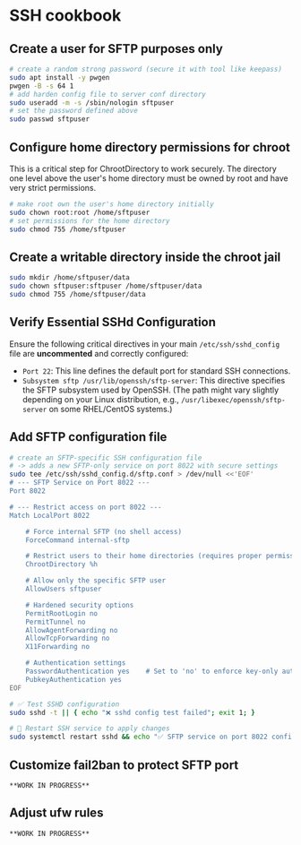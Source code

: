 # SSH cookbook


## Create a user for SFTP purposes only

```bash
# create a random strong password (secure it with tool like keepass)
sudo apt install -y pwgen
pwgen -B -s 64 1
# add harden config file to server conf directory
sudo useradd -m -s /sbin/nologin sftpuser
# set the password defined above
sudo passwd sftpuser
```

## Configure home directory permissions for chroot

This is a critical step for ChrootDirectory to work securely. The directory one level above the user's home directory 
must be owned by root and have very strict permissions.

```bash
# make root own the user's home directory initially
sudo chown root:root /home/sftpuser
# set permissions for the home directory
sudo chmod 755 /home/sftpuser
```

## Create a writable directory inside the chroot jail

```bash
sudo mkdir /home/sftpuser/data
sudo chown sftpuser:sftpuser /home/sftpuser/data
sudo chmod 755 /home/sftpuser/data
```

## Verify Essential SSHd Configuration

Ensure the following critical directives in your main `/etc/ssh/sshd_config` file are **uncommented** and correctly 
configured:

* `Port 22`: This line defines the default port for standard SSH connections.
* `Subsystem sftp /usr/lib/openssh/sftp-server`: This directive specifies the SFTP subsystem used by OpenSSH. 
(The path might vary slightly depending on your Linux distribution, e.g., `/usr/libexec/openssh/sftp-server` 
on some RHEL/CentOS systems.)

## Add SFTP configuration file

```bash
# create an SFTP-specific SSH configuration file
# -> adds a new SFTP-only service on port 8022 with secure settings
sudo tee /etc/ssh/sshd_config.d/sftp.conf > /dev/null <<'EOF'
# --- SFTP Service on Port 8022 ---
Port 8022

# --- Restrict access on port 8022 ---
Match LocalPort 8022

    # Force internal SFTP (no shell access)
    ForceCommand internal-sftp

    # Restrict users to their home directories (requires proper permissions)
    ChrootDirectory %h

    # Allow only the specific SFTP user
    AllowUsers sftpuser

    # Hardened security options
    PermitRootLogin no
    PermitTunnel no
    AllowAgentForwarding no
    AllowTcpForwarding no
    X11Forwarding no

    # Authentication settings
    PasswordAuthentication yes    # Set to 'no' to enforce key-only authentication
    PubkeyAuthentication yes
EOF

# ✅ Test SSHD configuration
sudo sshd -t || { echo "❌ sshd config test failed"; exit 1; }

# 🔄 Restart SSH service to apply changes
sudo systemctl restart sshd && echo "✅ SFTP service on port 8022 configured and SSH restarted"
```

## Customize fail2ban to protect SFTP port

    **WORK IN PROGRESS**

## Adjust ufw rules

    **WORK IN PROGRESS**